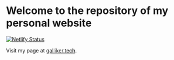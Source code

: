 # Welcome to the repository of my personal website
[![Netlify Status](https://api.netlify.com/api/v1/badges/f6726c28-3e02-4f83-821d-2f7516dc8009/deploy-status)](https://app.netlify.com/sites/musical-salamander-0b1dfa/deploys)

Visit my page at [galliker.tech](https://galliker.tech).

